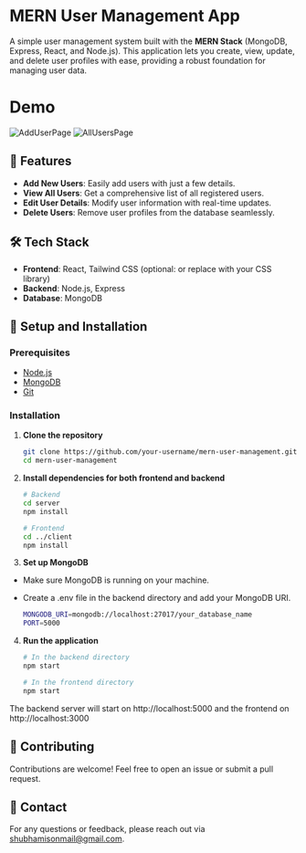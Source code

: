 # MERN User Management App

A simple user management system built with the **MERN Stack** (MongoDB, Express, React, and Node.js). This application lets you create, view, update, and delete user profiles with ease, providing a robust foundation for managing user data.

# Demo

![AddUserPage](https://i.postimg.cc/fWGgk6wm/Screenshot-From-2024-11-11-00-12-48.png)
![AllUsersPage](https://i.postimg.cc/fTQBMmKv/Screenshot-From-2024-11-11-00-18-15.png)

## 🚀 Features

- **Add New Users**: Easily add users with just a few details.
- **View All Users**: Get a comprehensive list of all registered users.
- **Edit User Details**: Modify user information with real-time updates.
- **Delete Users**: Remove user profiles from the database seamlessly.

## 🛠️ Tech Stack

- **Frontend**: React, Tailwind CSS (optional: or replace with your CSS library)
- **Backend**: Node.js, Express
- **Database**: MongoDB

## 📝 Setup and Installation

### Prerequisites

- [Node.js](https://nodejs.org/)
- [MongoDB](https://www.mongodb.com/)
- [Git](https://git-scm.com/)

### Installation

1. **Clone the repository**
   ```bash
   git clone https://github.com/your-username/mern-user-management.git
   cd mern-user-management

2. **Install dependencies for both frontend and backend**
   ```bash
   # Backend
   cd server
   npm install

   # Frontend
   cd ../client
   npm install

3. **Set up MongoDB**

- Make sure MongoDB is running on your machine.
- Create a .env file in the backend directory and add your MongoDB URI.
     
   ```bash
   MONGODB_URI=mongodb://localhost:27017/your_database_name
   PORT=5000


4. **Run the application**
   ```bash
   # In the backend directory
   npm start

   # In the frontend directory
   npm start
   
The backend server will start on http://localhost:5000 and the frontend on http://localhost:3000

## 🤝 Contributing

Contributions are welcome! Feel free to open an issue or submit a pull request.

## 🤝 Contact

For any questions or feedback, please reach out via shubhamisonmail@gmail.com.
